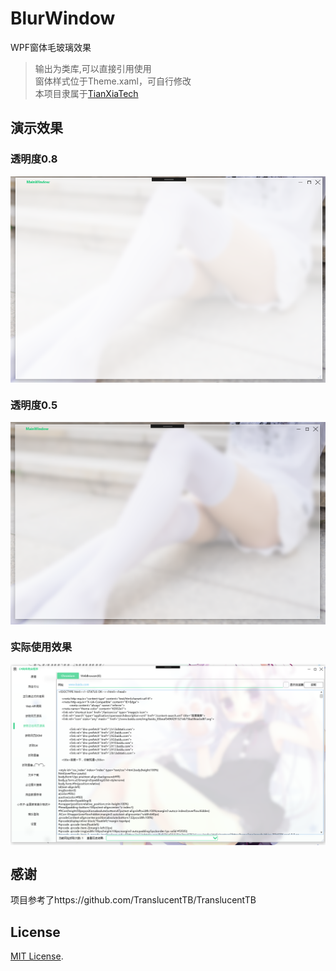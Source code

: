 # BlurWindow
WPF窗体毛玻璃效果

> 输出为类库,可以直接引用使用  
> 窗体样式位于Theme.xaml，可自行修改  
> 本项目隶属于[TianXiaTech](https://github.com/TianXiaTech)

## 演示效果

### 透明度0.8
<p align="center">
 <img align="center" alt="demo" src="ScreenShots/1.png" />
</p>

### 透明度0.5
<p align="center">
 <img align="center" alt="demo" src="ScreenShots/2.png" />
</p>

### 实际使用效果
<p align="center">
 <img align="center" alt="start up" src="ScreenShots/3.png" />
</p>

## 感谢
项目参考了https://github.com/TranslucentTB/TranslucentTB

## License

[MIT License](LICENSE).


